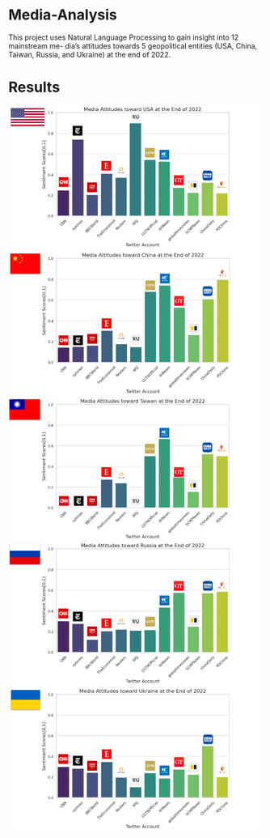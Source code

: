 # Media-Analysis
This project uses Natural Language Processing to gain insight into 12 mainstream me- dia’s attitudes towards 5 geopolitical entities (USA, China, Taiwan, Russia, and Ukraine) at the end of 2022.

# Results
![My Image](Results/USA.png)
![My Image](Results/PRChina.png)
![My Image](Results/ROC(Taiwan).png)
![My Image](Results/Russia.png)
![My Image](Results/Ukraine.png)
